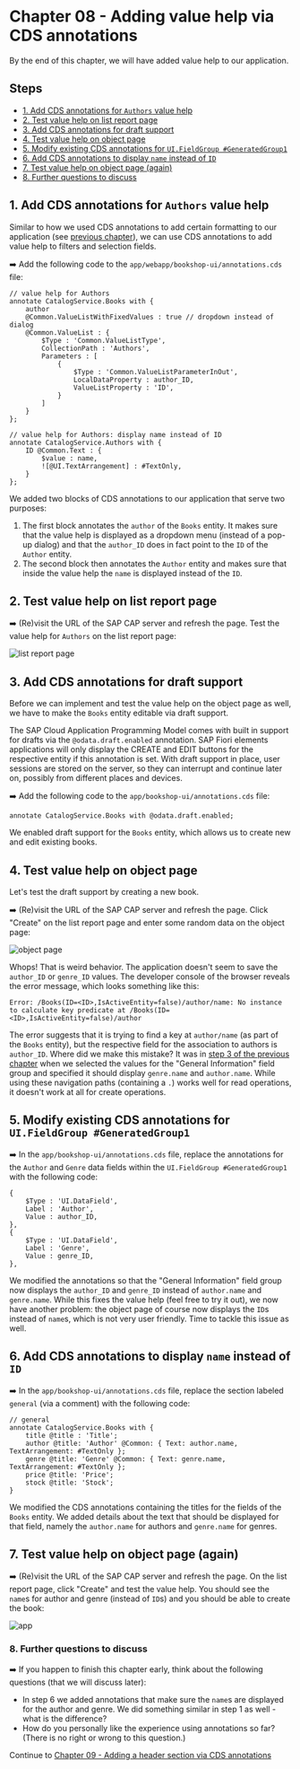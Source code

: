 # Chapter 08 - Adding value help via CDS annotations

By the end of this chapter, we will have added value help to our application.

## Steps

- [1. Add CDS annotations for `Authors` value help](#1-add-cds-annotations-for-authors-value-help)<br>
- [2. Test value help on list report page](#2-test-value-help-on-list-report-page)<br>
- [3. Add CDS annotations for draft support](#3-add-cds-annotations-for-draft-support)<br>
- [4. Test value help on object page](#4-test-value-help-on-object-page)<br>
- [5. Modify existing CDS annotations for `UI.FieldGroup #GeneratedGroup1`](#5-modify-existing-cds-annotations-for-uifieldgroup-generatedgroup1)<br>
- [6. Add CDS annotations to display `name` instead of `ID`](#6-add-cds-annotations-to-display-name-instead-of-id)<br>
- [7. Test value help on object page (again)](#7-test-value-help-on-object-page-again)<br>
- [8. Further questions to discuss](#8-further-questions-to-discuss)<br>

## 1. Add CDS annotations for `Authors` value help

Similar to how we used CDS annotations to add certain formatting to our application (see [previous chapter](/chapters/07-formatting-via-cds-annotations)), we can use CDS annotations to add value help to filters and selection fields.

➡️ Add the following code to the `app/webapp/bookshop-ui/annotations.cds` file:

```cds
// value help for Authors
annotate CatalogService.Books with {
    author 
    @Common.ValueListWithFixedValues : true // dropdown instead of dialog
    @Common.ValueList : {
        $Type : 'Common.ValueListType',
        CollectionPath : 'Authors',
        Parameters : [
            {
                $Type : 'Common.ValueListParameterInOut',
                LocalDataProperty : author_ID,
                ValueListProperty : 'ID',
            }
        ]
    }
};

// value help for Authors: display name instead of ID
annotate CatalogService.Authors with {
    ID @Common.Text : {
        $value : name,
        ![@UI.TextArrangement] : #TextOnly,
    }
};
```

We added two blocks of CDS annotations to our application that serve two purposes:
1. The first block annotates the `author` of the `Books` entity. It makes sure that the value help is displayed as a dropdown menu (instead of a pop-up dialog) and that the `author_ID` does in fact point to the `ID` of the `Author` entity.
2. The second block then annotates the `Author` entity and makes sure that inside the value help the `name` is displayed instead of the `ID`.

## 2. Test value help on list report page

➡️ (Re)visit the URL of the SAP CAP server and refresh the page. Test the value help for `Authors` on the list report page:

![list report page](list-report-page.png)

## 3. Add CDS annotations for draft support

Before we can implement and test the value help on the object page as well, we have to make the `Books` entity editable via draft support.

The SAP Cloud Application Programming Model comes with built in support for drafts via the `@odata.draft.enabled` annotation. SAP Fiori elements applications will only display the CREATE and EDIT buttons for the respective entity if this annotation is set. With draft support in place, user sessions are stored on the server, so they can interrupt and continue later on, possibly from different places and devices.

➡️ Add the following code to the `app/bookshop-ui/annotations.cds` file:

```cds
annotate CatalogService.Books with @odata.draft.enabled;
```

We enabled draft support for the `Books` entity, which allows us to create new and edit existing books.

## 4. Test value help on object page

Let's test the draft support by creating a new book.

➡️ (Re)visit the URL of the SAP CAP server and refresh the page. Click "Create" on the list report page and enter some random data on the object page:

![object page](object-page.png)

Whops! That is weird behavior. The application doesn't seem to save the `author_ID` or `genre_ID` values. The developer console of the browser reveals the error message, which looks something like this:

```text
Error: /Books(ID=<ID>,IsActiveEntity=false)/author/name: No instance to calculate key predicate at /Books(ID=<ID>,IsActiveEntity=false)/author
```

The error suggests that it is trying to find a key at `author/name` (as part of the `Books` entity), but the respective field for the association to authors is `author_ID`. Where did we make this mistake? It was in [step 3 of the previous chapter](/chapters/07-formatting-via-cds-annotations/#3-add-cds-annotations-for-the-object-page) when we selected the values for the "General Information" field group and specified it should display `genre.name` and `author.name`. While using these navigation paths (containing a `.`) works well for read operations, it doesn't work at all for create operations.

## 5. Modify existing CDS annotations for `UI.FieldGroup #GeneratedGroup1`

➡️ In the `app/bookshop-ui/annotations.cds` file, replace the annotations for the `Author` and `Genre` data fields within the `UI.FieldGroup #GeneratedGroup1` with the following code:

```cds
{
    $Type : 'UI.DataField',
    Label : 'Author',
    Value : author_ID,
},
{
    $Type : 'UI.DataField',
    Label : 'Genre',
    Value : genre_ID,
},
```

We modified the annotations so that the "General Information" field group now displays the `author_ID` and `genre_ID` instead of `author.name` and `genre.name`. While this fixes the value help (feel free to try it out), we now have another problem: the object page of course now displays the `ID`s instead of `name`s, which is not very user friendly. Time to tackle this issue as well.

## 6. Add CDS annotations to display `name` instead of `ID`

➡️ In the `app/bookshop-ui/annotations.cds` file, replace the section labeled `general` (via a comment) with the following code:

```cds
// general
annotate CatalogService.Books with {
    title @title : 'Title';
    author @title: 'Author' @Common: { Text: author.name, TextArrangement: #TextOnly };
    genre @title: 'Genre' @Common: { Text: genre.name, TextArrangement: #TextOnly };
    price @title: 'Price';
    stock @title: 'Stock';
}
```

We modified the CDS annotations containing the titles for the fields of the `Books` entity. We added details about the text that should be displayed for that field, namely the `author.name` for authors and `genre.name` for genres.   

## 7. Test value help on object page (again)

➡️ (Re)visit the URL of the SAP CAP server and refresh the page. On the list report page, click "Create" and test the value help. You should see the `name`s for author and genre (instead of `ID`s) and you should be able to create the book:

![app](app.png)

### 8. Further questions to discuss

➡️ If you happen to finish this chapter early, think about the following questions (that we will discuss later):

- In step 6 we added annotations that make sure the `name`s are displayed for the author and genre. We did something similar in step 1 as well - what is the difference?
- How do you personally like the experience using annotations so far? (There is no right or wrong to this question.)

Continue to [Chapter 09 - Adding a header section via CDS annotations](/chapters/09-header-section-via-cds-annotations/)
